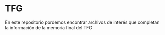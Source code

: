 # TFG
En este repositorio pordemos encontrar archivos de interés que completan la información de la memoria final  del TFG



